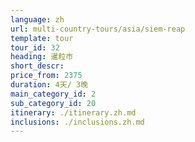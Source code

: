 ```yaml
---
language: zh
url: multi-country-tours/asia/siem-reap
template: tour
tour_id: 32
heading: 暹粒市
short_descr: 
price_from: 2375
duration: 4天/ 3晚
main_category_id: 2
sub_category_id: 20
itinerary: ./itinerary.zh.md
inclusions: ./inclusions.zh.md
---
```

